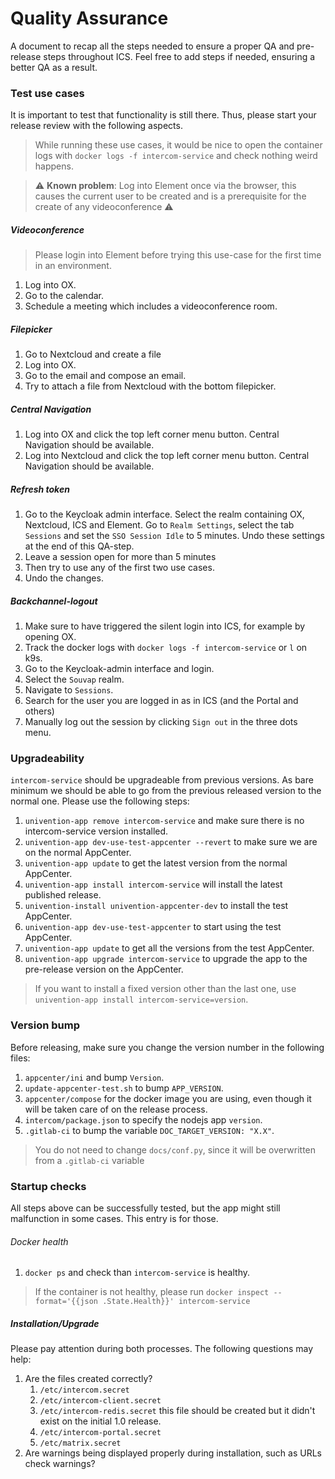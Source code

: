 # Quality Assurance

A document to recap all the steps needed to ensure a proper QA and pre-release steps throughout ICS.
Feel free to add steps if needed, ensuring a better QA as a result.


### Test use cases

It is important to test that functionality is still there. Thus, please start your release review with the following aspects.
> While running these use cases, it would be nice to open the container logs with `docker logs -f intercom-service` and check nothing weird happens.

> :warning: **Known problem**: Log into Element once via the browser, this causes the current user to be created and is a prerequisite for the create of any videoconference :warning:


##### Videoconference

> Please login into Element before trying this use-case for the first time in an environment.

1. Log into OX.
2. Go to the calendar.
3. Schedule a meeting which includes a videoconference room.


##### Filepicker
1. Go to Nextcloud and create a file
2. Log into OX.
3. Go to the email and compose an email.
4. Try to attach a file from Nextcloud with the bottom filepicker.


##### Central Navigation
1. Log into OX and click the top left corner menu button. Central Navigation should be available.
2. Log into Nextcloud and click the top left corner menu button. Central Navigation should be available.


##### Refresh token
1. Go to the Keycloak admin interface. Select the realm containing OX, Nextcloud, ICS and Element. Go to `Realm Settings`, select the tab `Sessions` and set the `SSO Session Idle` to 5 minutes. Undo these settings at the end of this QA-step.
2. Leave a session open for more than 5 minutes
3. Then try to use any of the first two use cases.
4. Undo the changes.


##### Backchannel-logout
1. Make sure to have triggered the silent login into ICS, for example by opening OX.
2. Track the docker logs with `docker logs -f intercom-service` or `l` on k9s.
3. Go to the Keycloak-admin interface and login.
4. Select the `Souvap` realm.
5. Navigate to `Sessions`.
6. Search for the user you are logged in as in ICS (and the Portal and others)
7. Manually log out the session by clicking `Sign out` in the three dots menu.



### Upgradeability

`intercom-service` should be upgradeable from previous versions. As bare minimum we should be able to go from the previous released version to the normal one. Please use the following steps:

1. `univention-app remove intercom-service` and make sure there is no intercom-service version installed.
2. `univention-app dev-use-test-appcenter --revert` to make sure we are on the normal AppCenter.
3. `univention-app update` to get the latest version from the normal AppCenter.
4. `univention-app install intercom-service` will install the latest published release.
5. `univention-install univention-appcenter-dev` to install the test AppCenter.
6. `univention-app dev-use-test-appcenter` to start using the test AppCenter.
7. `univention-app update` to get all the versions from the test AppCenter.
8. `univention-app upgrade intercom-service` to upgrade the app to the pre-release version on the AppCenter.

> If you want to install a fixed version other than the last one, use `univention-app install intercom-service=version`.



### Version bump

Before releasing, make sure you change the version number in the following files:

1. `appcenter/ini` and bump `Version`.
2. `update-appcenter-test.sh` to bump `APP_VERSION`.
3. `appcenter/compose` for the docker image you are using, even though it will be taken care of on the release process.
4. `intercom/package.json` to specify the nodejs app `version`.
5. `.gitlab-ci` to bump the variable `DOC_TARGET_VERSION: "X.X"`.

> You do not need to change `docs/conf.py`, since it will be overwritten from a `.gitlab-ci` variable



### Startup checks

All steps above can be successfully tested, but the app might still malfunction in some cases. This entry is for those.


###### Docker health

1. `docker ps` and check than `intercom-service` is healthy.

> If the container is not healthy, please run `docker inspect --format='{{json .State.Health}}' intercom-service`

##### Installation/Upgrade

Please pay attention during both processes. The following questions may help:

1. Are the files created correctly?
    1. `/etc/intercom.secret`
    2. `/etc/intercom-client.secret`
    3. `/etc/intercom-redis.secret` this file should be created but it didn't exist on the initial 1.0 release.
    4. `/etc/intercom-portal.secret`
    5. `/etc/matrix.secret`
2. Are warnings being displayed properly during installation, such as URLs check warnings?
